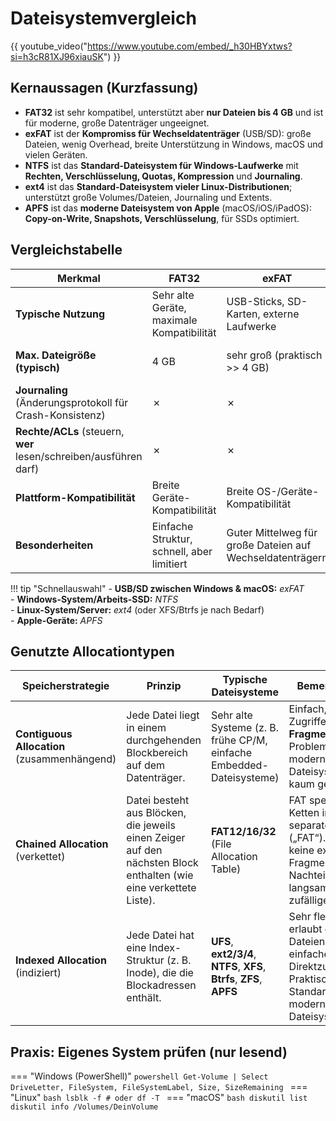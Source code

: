 # Dateisystemvergleich

{{ youtube_video("https://www.youtube.com/embed/_h30HBYxtws?si=h3cR81XJ96xiauSK") }}

## Kernaussagen (Kurzfassung)
- **FAT32** ist sehr kompatibel, unterstützt aber **nur Dateien bis 4 GB** und ist für moderne, große Datenträger ungeeignet.
- **exFAT** ist der **Kompromiss für Wechseldatenträger** (USB/SD): große Dateien, wenig Overhead, breite Unterstützung in Windows, macOS und vielen Geräten.
- **NTFS** ist das **Standard-Dateisystem für Windows-Laufwerke** mit **Rechten, Verschlüsselung, Quotas, Kompression** und **Journaling**.
- **ext4** ist das **Standard-Dateisystem vieler Linux-Distributionen**; unterstützt große Volumes/Dateien, Journaling und Extents.
- **APFS** ist das **moderne Dateisystem von Apple** (macOS/iOS/iPadOS): **Copy-on-Write, Snapshots, Verschlüsselung**, für SSDs optimiert.

## Vergleichstabelle
| Merkmal | FAT32 | exFAT | NTFS | ext4 | APFS |
|---|---|---|---|---|---|
| **Typische Nutzung** | Sehr alte Geräte, maximale Kompatibilität | USB-Sticks, SD-Karten, externe Laufwerke | Windows-System-/Datenlaufwerke, externe Laufwerke (Windows-fokussiert) | Linux-System-/Datenlaufwerke | macOS-/iOS-Geräte, Apple-Ökosystem |
| **Max. Dateigröße (typisch)** | 4 GB | sehr groß (praktisch >> 4 GB) | sehr groß (praktisch >> TB) | sehr groß (praktisch >> TB) | sehr groß (praktisch >> TB) |
| **Journaling** (Änderungsprotokoll für Crash-Konsistenz) | ✗ | ✗ | ✓ | ✓ | ✓ (Copy-on-Write) |
| **Rechte/ACLs** (steuern, **wer** lesen/schreiben/ausführen darf) | ✗ | ✗ | ✓ | ✓ (POSIX/ACL) | ✓ |
| **Plattform-Kompatibilität** | Breite Geräte-Kompatibilität | Breite OS-/Geräte-Kompatibilität | Windows nativ; Linux/macOS mit Treibern/Read-Only | Linux nativ; andere OS teils nur mit Tools | Apple-Geräte nativ |
| **Besonderheiten** | Einfache Struktur, schnell, aber limitiert | Guter Mittelweg für große Dateien auf Wechseldatenträgern | MFT, EFS, BitLocker-Support, Quotas | Extents, HTree-Verzeichnisse | Snapshots, Verschlüsselung, SSD-optimiert |


!!! tip "Schnellauswahl"
    - **USB/SD zwischen Windows & macOS:** *exFAT*  
    - **Windows-System/Arbeits-SSD:** *NTFS*  
    - **Linux-System/Server:** *ext4* (oder XFS/Btrfs je nach Bedarf)  
    - **Apple-Geräte:** *APFS*

## Genutzte Allocationtypen

| Speicherstrategie        | Prinzip                                                                 | Typische Dateisysteme                              | Bemerkungen                                                                                     |
|--------------------------|-------------------------------------------------------------------------|----------------------------------------------------|-------------------------------------------------------------------------------------------------|
| **Contiguous Allocation** (zusammenhängend) | Jede Datei liegt in einem durchgehenden Blockbereich auf dem Datenträger. | Sehr alte Systeme (z. B. frühe CP/M, einfache Embedded-Dateisysteme) | Einfach, schnelle Zugriffe, aber **Fragmentierung**-Probleme. In modernen Dateisystemen kaum genutzt. |
| **Chained Allocation** (verkettet)          | Datei besteht aus Blöcken, die jeweils einen Zeiger auf den nächsten Block enthalten (wie eine verkettete Liste). | **FAT12/16/32** (File Allocation Table) | FAT speichert die Ketten in einer separaten Tabelle („FAT“). Vorteil: keine externe Fragmentierung, Nachteil: langsamer zufälliger Zugriff. |
| **Indexed Allocation** (indiziert)          | Jede Datei hat eine Index-Struktur (z. B. Inode), die die Blockadressen enthält. | **UFS**, **ext2/3/4**, **NTFS**, **XFS**, **Btrfs**, **ZFS**, **APFS** | Sehr flexibel, erlaubt große Dateien, einfacher Direktzugriff. Praktisch Standard in modernen Dateisystemen. |

## Praxis: Eigenes System prüfen (nur lesend)

=== "Windows (PowerShell)"
    ```powershell
    Get-Volume | Select DriveLetter, FileSystem, FileSystemLabel, Size, SizeRemaining
    ```
=== "Linux"
    ```bash
    lsblk -f
    # oder
    df -T
    ```
=== "macOS"
    ```bash
    diskutil list
    diskutil info /Volumes/DeinVolume
    ```